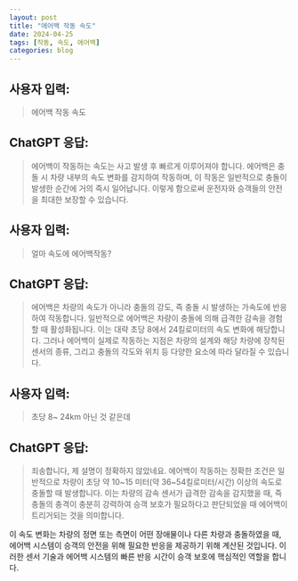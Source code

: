 ```yaml
---
layout: post
title: "에어백 작동 속도"
date: 2024-04-25
tags: [작동, 속도, 에어백]
categories: blog
---
```


## 사용자 입력:
> 에어백 작동 속도

## ChatGPT 응답:
> 에어백이 작동하는 속도는 사고 발생 후 빠르게 이루어져야 합니다. 에어백은 충돌 시 차량 내부의 속도 변화를 감지하여 작동하며, 이 작동은 일반적으로 충돌이 발생한 순간에 거의 즉시 일어납니다. 이렇게 함으로써 운전자와 승객들의 안전을 최대한 보장할 수 있습니다.

## 사용자 입력:
> 얼마 속도에 에어백작동?

## ChatGPT 응답:
> 에어백은 차량의 속도가 아니라 충돌의 강도, 즉 충돌 시 발생하는 가속도에 반응하여 작동합니다. 일반적으로 에어백은 차량이 충돌에 의해 급격한 감속을 경험할 때 활성화됩니다. 이는 대략 초당 8에서 24킬로미터의 속도 변화에 해당합니다. 그러나 에어백이 실제로 작동하는 지점은 차량의 설계와 해당 차량에 장착된 센서의 종류, 그리고 충돌의 각도와 위치 등 다양한 요소에 따라 달라질 수 있습니다.

## 사용자 입력:
> 초당 8~ 24km 아닌 것 같은데

## ChatGPT 응답:
> 죄송합니다, 제 설명이 정확하지 않았네요. 에어백이 작동하는 정확한 조건은 일반적으로 차량이 초당 약 10~15 미터(약 36~54킬로미터/시간) 이상의 속도로 충돌할 때 발생합니다. 이는 차량의 감속 센서가 급격한 감속을 감지했을 때, 즉 충돌의 충격이 충분히 강력하여 승객 보호가 필요하다고 판단되었을 때 에어백이 트리거되는 것을 의미합니다. 

이 속도 변화는 차량의 정면 또는 측면이 어떤 장애물이나 다른 차량과 충돌하였을 때, 에어백 시스템이 승객의 안전을 위해 필요한 반응을 제공하기 위해 계산된 것입니다. 이러한 센서 기술과 에어백 시스템의 빠른 반응 시간이 승객 보호에 핵심적인 역할을 합니다.

